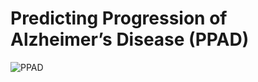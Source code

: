 # Predicting Progression of Alzheimer’s Disease (PPAD)

![PPAD](https://user-images.githubusercontent.com/77756538/214336664-e4c0f81a-6ddc-4497-afd6-60129e2a3484.png)



